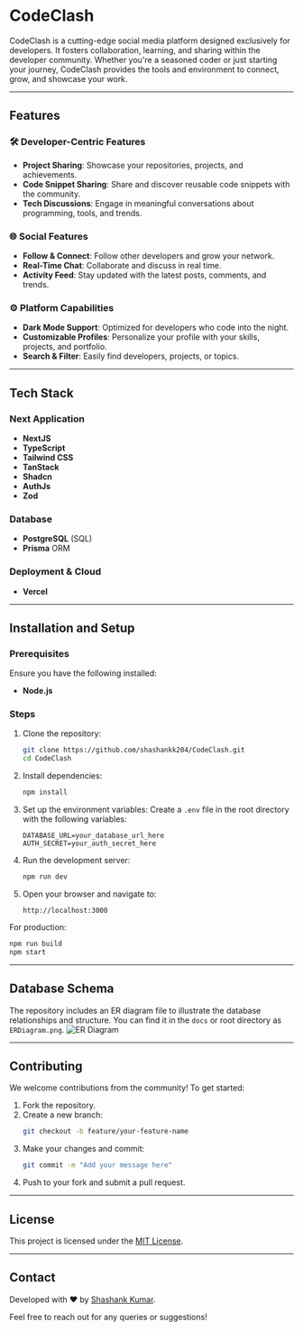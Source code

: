 # CodeClash

CodeClash is a cutting-edge social media platform designed exclusively for developers. It fosters collaboration, learning, and sharing within the developer community. Whether you're a seasoned coder or just starting your journey, CodeClash provides the tools and environment to connect, grow, and showcase your work.

---

## Features

### 🛠 Developer-Centric Features
- **Project Sharing**: Showcase your repositories, projects, and achievements.
- **Code Snippet Sharing**: Share and discover reusable code snippets with the community.
- **Tech Discussions**: Engage in meaningful conversations about programming, tools, and trends.

### 🌐 Social Features
- **Follow & Connect**: Follow other developers and grow your network.
- **Real-Time Chat**: Collaborate and discuss in real time.
- **Activity Feed**: Stay updated with the latest posts, comments, and trends.

### ⚙️ Platform Capabilities
- **Dark Mode Support**: Optimized for developers who code into the night.
- **Customizable Profiles**: Personalize your profile with your skills, projects, and portfolio.
- **Search & Filter**: Easily find developers, projects, or topics.

---

## Tech Stack

### Next Application
- **NextJS**
- **TypeScript**
- **Tailwind CSS**
- **TanStack**
- **Shadcn**
- **AuthJs**
- **Zod**

### Database
- **PostgreSQL** (SQL)
- **Prisma** ORM

### Deployment & Cloud
- **Vercel**
---

## Installation and Setup

### Prerequisites
Ensure you have the following installed:
- **Node.js**

### Steps
1. Clone the repository:
   ```bash
   git clone https://github.com/shashankk204/CodeClash.git
   cd CodeClash
   ```
2. Install dependencies:
   ```bash
   npm install
   ```
3. Set up the environment variables:
   Create a `.env` file in the root directory with the following variables:
   ```env
   DATABASE_URL=your_database_url_here
   AUTH_SECRET=your_auth_secret_here
   ```

4. Run the development server:
   ```bash
   npm run dev
   ```
5. Open your browser and navigate to:
   ```
   http://localhost:3000
   ```

For production:
```bash
npm run build
npm start
```

---

## Database Schema

The repository includes an ER diagram file to illustrate the database relationships and structure. You can find it in the `docs` or root directory as `ERDiagram.png`.
![ER Diagram](https://github.com/user-attachments/assets/2c1370aa-6388-48b0-936b-67c17babc74f)


---

## Contributing

We welcome contributions from the community! To get started:
1. Fork the repository.
2. Create a new branch:
   ```bash
   git checkout -b feature/your-feature-name
   ```
3. Make your changes and commit:
   ```bash
   git commit -m "Add your message here"
   ```
4. Push to your fork and submit a pull request.

---

## License

This project is licensed under the [MIT License](LICENSE).

---

## Contact

Developed with ❤️ by [Shashank Kumar](https://github.com/shashankk204).

Feel free to reach out for any queries or suggestions!

